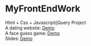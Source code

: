 # MyFrontEndWork

Html + Css + Javascript/jQuery Project<br>
A dating webstie: [Demo](http://htmlpreview.github.com/?https://github.com/mrjihai/MyFrontEndWork/blob/master/Html%20CSS%20JS%20jQuery/datingWebsite/Dating%20Website.html)<br>
A face guess game: [Demo](http://htmlpreview.github.com/?https://github.com/mrjihai/MyFrontEndWork/blob/master/Html%20CSS%20JS%20jQuery/faceGuessGame/FaceGuessGame.html)<br>
Slides: [Demo](http://htmlpreview.github.io/https://github.com/mrjihai/MyFrontEndWork/blob/master/Html%20CSS%20JS%20jQuery/slides/slides.html)<br>


